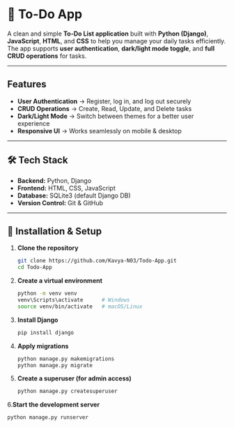# 📝 To-Do App

A clean and simple **To-Do List application** built with **Python (Django)**, **JavaScript**, **HTML**, and **CSS** to help you manage your daily tasks efficiently.  
The app supports **user authentication**, **dark/light mode toggle**, and **full CRUD operations** for tasks.

---

##  Features
- **User Authentication** → Register, log in, and log out securely
- **CRUD Operations** → Create, Read, Update, and Delete tasks
- **Dark/Light Mode** → Switch between themes for a better user experience
- **Responsive UI** → Works seamlessly on mobile & desktop


---

## 🛠 Tech Stack
- **Backend:** Python, Django
- **Frontend:** HTML, CSS, JavaScript
- **Database:** SQLite3 (default Django DB)
- **Version Control:** Git & GitHub

---

## 📂 Installation & Setup

1. **Clone the repository**
   ```bash
   git clone https://github.com/Kavya-N03/Todo-App.git
   cd Todo-App

2. **Create a virtual environment**
   ```bash
   python -m venv venv
   venv\Scripts\activate      # Windows
   source venv/bin/activate   # macOS/Linux
   
3. **Install Django**
   ```bash
   pip install django

4. **Apply migrations**
   ```bash
   python manage.py makemigrations
   python manage.py migrate

5. **Create a superuser (for admin access)**
   ```bash
   python manage.py createsuperuser

6.**Start the development server**
   ```bash
   python manage.py runserver